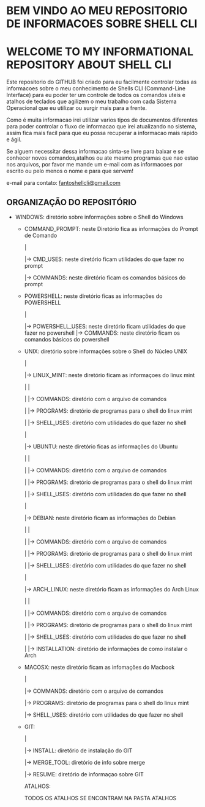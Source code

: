 
# BEM VINDO AO MEU REPOSITORIO DE INFORMACOES SOBRE SHELL CLI

# WELCOME TO MY INFORMATIONAL REPOSITORY ABOUT SHELL CLI



  Este repositorio do GITHUB foi criado para eu facilmente controlar todas as informacoes sobre o meu conhecimento de Shells CLI (Command-Line Interface) para eu poder ter um controle de todos os comandos uteis e atalhos de teclados que agilizem o meu trabalho com cada Sistema Operacional que eu utilizar ou surgir mais para a frente.

  Como é muita informacao irei utilizar varios tipos de documentos diferentes para poder controlar o fluxo de informacao que irei atualizando no sistema, assim fica mais facil para que eu possa recuperar a informacao mais rápido e ágil.

  Se alguem necessitar dessa informacao sinta-se livre para baixar e se conhecer novos comandos,atalhos ou ate mesmo programas que nao estao nos arquivos, por favor me mande um e-mail com as informacoes por escrito ou pelo menos o nome e para que servem!

  e-mail para contato: fantoshellcli@gmail.com


## ORGANIZAÇÃO DO REPOSITÓRIO
    
* WINDOWS: diretório sobre informações sobre o Shell do Windows 

    * COMMAND_PROMPT: neste Diretório fica as informações do Prompt de Comando
         
         |
         
         |-> CMD_USES: neste diretório ficam utilidades do que fazer no prompt
         
         |-> COMMANDS: neste diretório ficam os comandos básicos do prompt

    * POWERSHELL: neste diretório ficas as informações do POWERSHELL
         
         |
         
         |-> POWERSHELL_USES: neste diretório ficam utilidades do que fazer no powershell 
         |-> COMMANDS: neste diretório ficam os comandos básicos do powershell 

    * UNIX: diretório sobre informações sobre o Shell do Núcleo UNIX
         
         |
         
         |-> LINUX_MINT: neste diretório ficam as informaçoes do linux mint
         
         |      |
         
         |      |-> COMMANDS: diretório com o arquivo de comandos
         
         |      |-> PROGRAMS: diretório de programas para o shell do linux mint
         
         |      |-> SHELL_USES: diretório com utilidades do que fazer no shell
         
         |
         
         |-> UBUNTU: neste diretório ficas as informações do Ubuntu     
         
         |      |
         
         |      |-> COMMANDS: diretório com o arquivo de comandos
         
         |      |-> PROGRAMS: diretório de programas para o shell do linux mint
         
         |      |-> SHELL_USES: diretório com utilidades do que fazer no shell
         
         |
         
         |-> DEBIAN: neste diretório ficam as informações do Debian
         
         |      |
         
         |      |-> COMMANDS: diretório com o arquivo de comandos
         
         |      |-> PROGRAMS: diretório de programas para o shell do linux mint
         
         |      |-> SHELL_USES: diretório com utilidades do que fazer no shell
         
         |
         
         |-> ARCH_LINUX: neste diretório ficam as informações do Arch Linux     
         
         |      |
         
         |      |-> COMMANDS: diretório com o arquivo de comandos
         
         |      |-> PROGRAMS: diretório de programas para o shell do linux mint
         
         |      |-> SHELL_USES: diretório com utilidades do que fazer no shell
         
         |      |-> INSTALLATION: diretório de informações de como instalar o Arch

    * MACOSX: neste diretório ficam as infomações do Macbook
         
         |
         
         |-> COMMANDS: diretório com o arquivo de comandos
         
         |-> PROGRAMS: diretório de programas para o shell do linux mint
         
         |-> SHELL_USES: diretório com utilidades do que fazer no shell
     
    * GIT:
       
       |
       
       |-> INSTALL: diretório de instalação do GIT
     
       |-> MERGE_TOOL: diretório de info sobre merge
     
       |-> RESUME: diretório de informaçao sobre GIT

      ATALHOS:

       TODOS OS ATALHOS SE ENCONTRAM NA PASTA ATALHOS

      

      
